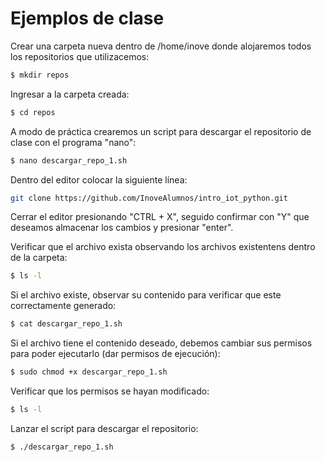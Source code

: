 # Ejemplos de clase

Crear una carpeta nueva dentro de /home/inove donde alojaremos todos los repositorios que utilizacemos:
```sh
$ mkdir repos
```

Ingresar a la carpeta creada:
```sh
$ cd repos
```

A modo de práctica crearemos un script para descargar el repositorio de clase con el programa "nano":
```sh
$ nano descargar_repo_1.sh
```

Dentro del editor colocar la siguiente línea:
```sh
git clone https://github.com/InoveAlumnos/intro_iot_python.git
```

Cerrar el editor presionando "CTRL + X", seguido confirmar con "Y" que deseamos almacenar los cambios y presionar "enter".

Verificar que el archivo exista observando los archivos existentens dentro de la carpeta:
```sh
$ ls -l
```

Si el archivo existe, observar su contenido para verificar que este correctamente generado:
```sh
$ cat descargar_repo_1.sh
```

Si el archivo tiene el contenido deseado, debemos cambiar sus permisos para poder ejecutarlo (dar permisos de ejecución):
```sh
$ sudo chmod +x descargar_repo_1.sh
```

Verificar que los permisos se hayan modificado:
```sh
$ ls -l
```

Lanzar el script para descargar el repositorio:
```sh
$ ./descargar_repo_1.sh
```